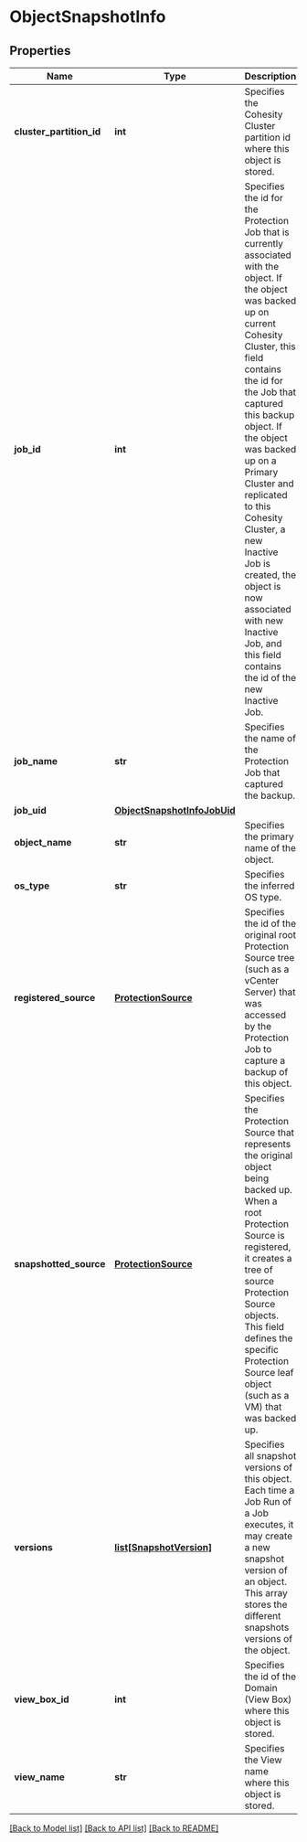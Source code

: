 # ObjectSnapshotInfo

## Properties
Name | Type | Description | Notes
------------ | ------------- | ------------- | -------------
**cluster_partition_id** | **int** | Specifies the Cohesity Cluster partition id where this object is stored. | [optional] 
**job_id** | **int** | Specifies the id for the Protection Job that is currently associated with the object. If the object was backed up on current Cohesity Cluster, this field contains the id for the Job that captured this backup object. If the object was backed up on a Primary Cluster and replicated to this Cohesity Cluster, a new Inactive Job is created, the object is now associated with new Inactive Job, and this field contains the id of the new Inactive Job. | [optional] 
**job_name** | **str** | Specifies the name of the Protection Job that captured the backup. | [optional] 
**job_uid** | [**ObjectSnapshotInfoJobUid**](ObjectSnapshotInfoJobUid.md) |  | [optional] 
**object_name** | **str** | Specifies the primary name of the object. | [optional] 
**os_type** | **str** | Specifies the inferred OS type. | [optional] 
**registered_source** | [**ProtectionSource**](ProtectionSource.md) | Specifies the id of the original root Protection Source tree (such as a vCenter Server) that was accessed by the Protection Job to capture a backup of this object. | [optional] 
**snapshotted_source** | [**ProtectionSource**](ProtectionSource.md) | Specifies the Protection Source that represents the original object being backed up. When a root Protection Source is registered, it creates a tree of source Protection Source objects. This field defines the specific Protection Source leaf object (such as a VM) that was backed up. | [optional] 
**versions** | [**list[SnapshotVersion]**](SnapshotVersion.md) | Specifies all snapshot versions of this object. Each time a Job Run of a Job executes, it may create a new snapshot version of an object. This array stores the different snapshots versions of the object. | [optional] 
**view_box_id** | **int** | Specifies the id of the Domain (View Box) where this object is stored. | [optional] 
**view_name** | **str** | Specifies the View name where this object is stored. | [optional] 

[[Back to Model list]](../README.md#documentation-for-models) [[Back to API list]](../README.md#documentation-for-api-endpoints) [[Back to README]](../README.md)


